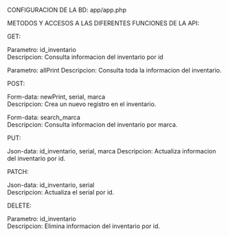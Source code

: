 CONFIGURACION DE LA BD:
app/app.php

METODOS Y ACCESOS A LAS DIFERENTES FUNCIONES DE LA API:

GET:

Parametro: id_inventario                     
Descripcion: Consulta informacion del inventario por id

Parametro: allPrint
Descripcion: Consulta toda la informacion del inventario.

POST:

Form-data: newPrint, serial, marca           
Descripcion: Crea un nuevo registro en el inventario.

Form-data: search_marca           
Descripcion: Consulta informacion del inventario por marca.

PUT:

Json-data: id_inventario, serial, marca
Descripcion: Actualiza informacion del inventario por id.     

PATCH:

Json-data: id_inventario, serial                          
Descripcion: Actualiza el serial por id.  

DELETE:

Parametro: id_inventario                        
Descripcion: Elimina informacion del inventario por id.

